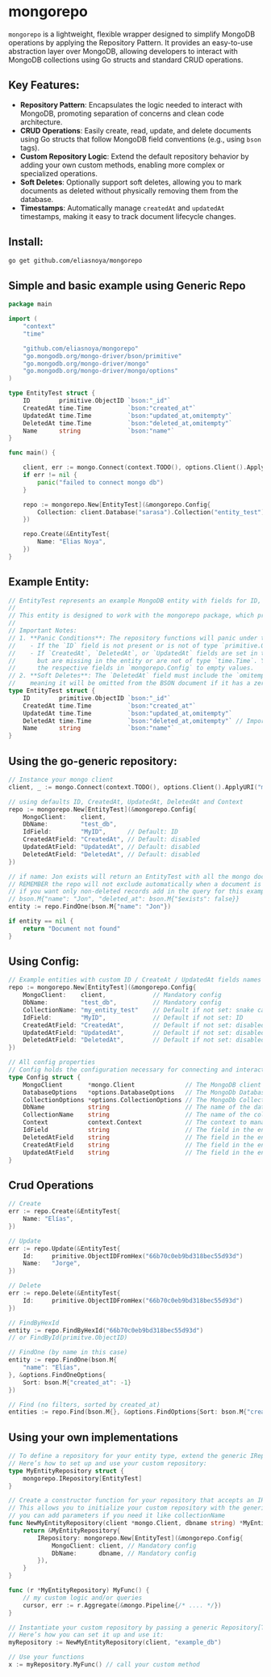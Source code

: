 # mongorepo

`mongorepo` is a lightweight, flexible wrapper designed to simplify MongoDB operations by applying the Repository Pattern. It provides an easy-to-use abstraction layer over MongoDB, allowing developers to interact with MongoDB collections using Go structs and standard CRUD operations.

## Key Features:
- **Repository Pattern**: Encapsulates the logic needed to interact with MongoDB, promoting separation of concerns and clean code architecture.
- **CRUD Operations**: Easily create, read, update, and delete documents using Go structs that follow MongoDB field conventions (e.g., using `bson` tags).
- **Custom Repository Logic**: Extend the default repository behavior by adding your own custom methods, enabling more complex or specialized operations.
- **Soft Deletes**: Optionally support soft deletes, allowing you to mark documents as deleted without physically removing them from the database.
- **Timestamps**: Automatically manage `createdAt` and `updatedAt` timestamps, making it easy to track document lifecycle changes.

## Install:

```bash
go get github.com/eliasnoya/mongorepo
```

## Simple and basic example using Generic Repo

```go
package main

import (
	"context"
	"time"

	"github.com/eliasnoya/mongorepo"
	"go.mongodb.org/mongo-driver/bson/primitive"
	"go.mongodb.org/mongo-driver/mongo"
	"go.mongodb.org/mongo-driver/mongo/options"
)

type EntityTest struct {
	ID        primitive.ObjectID `bson:"_id"`
	CreatedAt time.Time          `bson:"created_at"`
	UpdatedAt time.Time          `bson:"updated_at,omitempty"`
	DeletedAt time.Time          `bson:"deleted_at,omitempty"`
	Name      string             `bson:"name"`
}

func main() {

	client, err := mongo.Connect(context.TODO(), options.Client().ApplyURI("mongodb://localhost:27017"))
	if err != nil {
		panic("failed to connect mongo db")
	}

	repo := mongorepo.New[EntityTest](&mongorepo.Config{
		Collection: client.Database("sarasa").Collection("entity_test"),
	})

	repo.Create(&EntityTest{
		Name: "Elias Noya",
	})
}
```


## Example Entity:

```go
// EntityTest represents an example MongoDB entity with fields for ID, creation, update, deletion timestamps, and a name.
// 
// This entity is designed to work with the mongorepo package, which provides generic repository functions for MongoDB.
//
// Important Notes:
// 1. **Panic Conditions**: The repository functions will panic under the following circumstances:
//    - If the `ID` field is not present or is not of type `primitive.ObjectID`.
//    - If `CreatedAt`, `DeletedAt`, or `UpdatedAt` fields are set in the repository configuration (see `mongorepo.Config`),
//      but are missing in the entity or are not of type `time.Time`. You can always disable timestamp fields by setting 
//      the respective fields in `mongorepo.Config` to empty values.
// 2. **Soft Deletes**: The `DeletedAt` field must include the `omitempty` tag to allow for proper handling of soft deletes,
//    meaning it will be omitted from the BSON document if it has a zero value (i.e., the field has not been set).
type EntityTest struct {
	ID        primitive.ObjectID `bson:"_id"`
	CreatedAt time.Time          `bson:"created_at"`
	UpdatedAt time.Time          `bson:"updated_at,omitempty"`
	DeletedAt time.Time          `bson:"deleted_at,omitempty"` // Important!! dont forget omitempty for entities with softdeletes
	Name      string             `bson:"name"`
}
```

## Using the go-generic repository:

```go
// Instance your mongo client
client, _ := mongo.Connect(context.TODO(), options.Client().ApplyURI("mongodb://localhost:27017"))

// using defaults ID, CreatedAt, UpdatedAt, DeletedAt and Context
repo := mongorepo.New[EntityTest](&mongorepo.Config{
	MongoClient:    client,
	DbName:         "test_db",
	IdField:        "MyID",      // Default: ID
	CreatedAtField: "CreatedAt", // Default: disabled
	UpdatedAtField: "UpdatedAt", // Default: disabled
	DeletedAtField: "DeletedAt", // Default: disabled
})

// if name: Jon exists will return an EntityTest with all the mongo document data or nil
// REMEMBER the repo will not exclude automatically when a document is softDeleted with DeletedAtField,
// if you want only non-deleted records add in the query for this example:
// bson.M{"name": "Jon", "deleted_at": bson.M{"$exists": false}}
entity := repo.FindOne(bson.M{"name": "Jon"}) 

if entity == nil {
	return "Document not found"
}
```

## Using Config:
```go
// Example entities with custom ID / CreateAt / UpdatedAt fields names and without softdeletes
repo := mongorepo.New[EntityTest](&mongorepo.Config{
	MongoClient:    client, 			// Mandatory config
	DbName:         "test_db", 			// Mandatory config
	CollectionName: "my_entity_test" 	// Default if not set: snake case, lower and plural struct name, in this case entity_tests
	IdField:        "MyID",      		// Default if not set: ID
	CreatedAtField: "CreatedAt", 		// Default if not set: disabled
	UpdatedAtField: "UpdatedAt", 		// Default if not set: disabled
	DeletedAtField: "DeletedAt", 		// Default if not set: disabled
})
```
```go
// All config properties
// Config holds the configuration necessary for connecting and interacting with a MongoDB collection.
type Config struct {
	MongoClient       *mongo.Client              // The MongoDB client instance used for database connections.
	DatabaseOptions   *options.DatabaseOptions   // The MongoDb Database options, default: nil
	CollectionOptions *options.CollectionOptions // The MongoDb Collection options, default: nil
	DbName            string                     // The name of the database where the collection resides.
	CollectionName    string                     // The name of the collection representing the entity.
	Context           context.Context            // The context to manage request lifecycle (e.g., timeouts, cancellations) during MongoDB operations.
	IdField           string                     // The field in the entity struct that represents the "_id" field in MongoDB, which must be a primitive.ObjectID.
	DeletedAtField    string                     // The field in the entity struct to track soft deletes, indicating when a document is marked as deleted.
	CreatedAtField    string                     // The field in the entity struct to store the timestamp of when the document was created; must be of type time.Time.
	UpdatedAtField    string                     // The field in the entity struct to store the timestamp of when the document was last updated; must be of type time.Time.
}
```
## Crud Operations

```go
// Create
err := repo.Create(&EntityTest{
    Name: "Elías",
})

// Update
err := repo.Update(&EntityTest{
    Id:     primitive.ObjectIDFromHex("66b70c0eb9bd318bec55d93d")
    Name:   "Jorge",
})

// Delete
err := repo.Delete(&EntityTest{
    Id:     primitive.ObjectIDFromHex("66b70c0eb9bd318bec55d93d")
})

// FindByHexId
entity := repo.FindByHexId("66b70c0eb9bd318bec55d93d")
// or FindById(primitve.ObjectID)

// FindOne (by name in this case)
entity := repo.FindOne(bson.M{
    "name": "Elías",
}, &options.FindOneOptions{
    Sort: bson.M{"created_at": -1}
})

// Find (no filters, sorted by created_at)
entities := repo.Find(bson.M{}, &options.FindOptions{Sort: bson.M{"created_at": -1}})
```

## Using your own implementations

```go
// To define a repository for your entity type, extend the generic IRepository interface provided by the base mongorepo.
// Here’s how to set up and use your custom repository:
type MyEntityRepository struct {
	mongorepo.IRepository[EntityTest]
}

// Create a constructor function for your repository that accepts an IRepository[T] instance.
// This allows you to initialize your custom repository with the generic repository functionality.
// you can add parameters if you need it like collectionName
func NewMyEntityRepository(client *mongo.Client, dbname string) *MyEntityRepository {
	return &MyEntityRepository{
		IRepository: mongorepo.New[EntityTest](&mongorepo.Config{
			MongoClient: client, // Mandatory config
			DbName:      dbname, // Mandatory config
		}),
	}
}

func (r *MyEntityRepository) MyFunc() {
	// my custom logic and/or queries
	cursor, err := r.Aggregate(&mongo.Pipeline{/* .... */})
}

// Instantiate your custom repository by passing a generic Repository[T] implementation. 
// Here’s how you can set it up and use it:
myRepository := NewMyEntityRepository(client, "example_db")

// Use your functions
x := myRepository.MyFunc() // call your custom method
```
